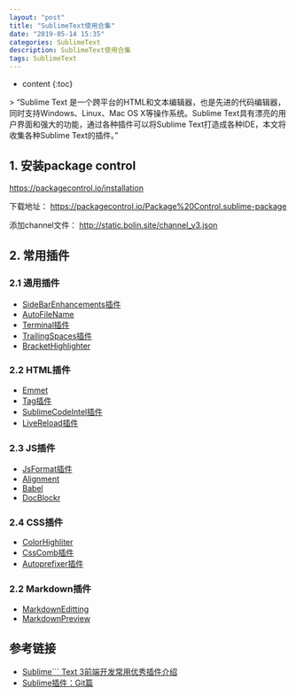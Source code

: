 ```yaml
---
layout: "post"
title: "SublimeText使用合集"
date: "2019-05-14 15:35"
categories: SublimeText
description: SublimeText使用合集
tags: SublimeText
---
```


* content
{:toc}

<div class="postImg" style="background-image:url(http://carforeasy.cn/SublimeText使用合集-a066ebb0.png)"></div>
> “Sublime Text 是一个跨平台的HTML和文本编辑器，也是先进的代码编辑器，同时支持Windows、Linux、Mac OS X等操作系统。Sublime Text具有漂亮的用户界面和强大的功能，通过各种插件可以将Sublime Text打造成各种IDE，本文将收集各种Sublime Text的插件。”





## 1. 安装package control
https://packagecontrol.io/installation

下载地址：
https://packagecontrol.io/Package%20Control.sublime-package

添加channel文件：
http://static.bolin.site/channel_v3.json

## 2. 常用插件

### 2.1 通用插件
+ [SideBarEnhancements插件](https://github.com/titoBouzout/SideBarEnhancements)
+ [AutoFileName](https://packagecontrol.io/packages/AutoFileName)
+ [Terminal插件](https://github.com/wbond/sublime_terminal)
+ [TrailingSpaces插件](https://github.com/SublimeText/TrailingSpaces)
+ [BracketHighlighter]()

### 2.2 HTML插件
+ [Emmet](https://github.com/sergeche/emmet-sublime)
+ [Tag插件](https://github.com/SublimeText/Tag)
+ [SublimeCodeIntel插件](https://github.com/SublimeCodeIntel/SublimeCodeIntel)
+ [LiveReload插件](https://github.com/alepez/LiveReload-sublimetext3)


### 2.3 JS插件
+ [JsFormat插件](https://github.com/jdc0589/JsFormat)
+ [Alignment]()
+ [Babel](https://packagecontrol.io/packages/Babel)
+ [DocBlockr](https://packagecontrol.io/packages/DocBlockr)

### 2.4 CSS插件
+ [ColorHighliter](https://packagecontrol.io/packages/Color%20Highlighter)
+ [CssComb插件](https://github.com/csscomb/csscomb.js)
+ [Autoprefixer插件](https://github.com/sindresorhus/sublime-autoprefixer)

### 2.2 Markdown插件
+ [MarkdownEditting](https://github.com/SublimeText-Markdown/MarkdownEditing)
+ [MarkdownPreview](https://github.com/facelessuser/MarkdownPreview)


## 参考链接
* [Sublime``` Text 3前端开发常用优秀插件介绍](https://www.cnblogs.com/hykun/p/sublimeText3.html)
* [Sublime插件：Git篇](https://www.jianshu.com/p/3a8555c273d8)
